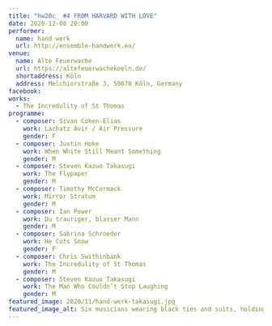 ```yaml
---
title: "hw20c_ #4 FROM HARVARD WITH LOVE"
date: 2020-12-08 20:00
performer:
  name: hand werk
  url: http://ensemble-handwerk.eu/
venue:
  name: Alte Feuerwache
  url: https://altefeuerwachekoeln.de/
  shortaddress: Köln
  address: Melchiorstraße 3, 50670 Köln, Germany
facebook:
works:
  - The Incredulity of St Thomas
programme:
  - composer: Sivan Cohen-Elias
    work: Lachatz Avir / Air Pressure
    gender: F
  - composer: Justin Hoke
    work: When White Still Meant Something
    gender: M
  - composer: Steven Kazuo Takasugi
    work: The Flypaper
    gender: M
  - composer: Timothy McCormack
    work: Mirror Stratum
    gender: M
  - composer: Ian Power
    work: Du trauriger, blasser Mann
    gender: M
  - composer: Sabrina Schroeder
    work: He Cuts Snow
    gender: F
  - composer: Chris Swithinbank
    work: The Incredulity of St Thomas
    gender: M
  - composer: Steven Kazuo Takasugi
    work: The Man Who Couldn’t Stop Laughing
    gender: M
featured_image: 2020/11/hand-werk-takasugi.jpg
featured_image_alt: Six musicians wearing black ties and suits, holding their instruments and grimacing.
---
```

